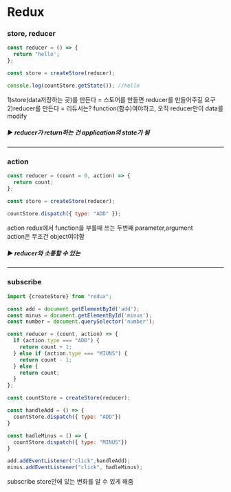 # Redux
### store, reducer
```javascript
const reducer = () => {
  return "hello';
}; 

const store = createStore(reducer);

console.log(countStore.getState()); //hello
```
1)store(data저장하는 곳)를 만든다 = 스토어를 만들면 reducer를 만들어주길 요구<br/>
2️)reducer를 만든다 = 리듀서는? function(함수)여야하고, 오직 reducer만이 data를 modify <br/>
##### ▶ reducer가 return하는 건 application의 state가 됨<br/>

---

### action
```javascript
const reducer = (count = 0, action) => {
  return count;
}; 

const store = createStore(reducer);

countStore.dispatch({ type: "ADD" });
```
action redux에서 function을 부를때 쓰는 두번째 parameter,argument<br/>
action은 무조건 object여야함<br/>
##### ▶ reducer와 소통할 수 있는 <br/>

---
### subscribe
```javascript
import {createStore} from "redux";

const add = document.getElementById('add');
const minus = document.getElementById('minus');
const number = document.querySelector('number');

const reducer = (count, action) => {
  if (action.type === "ADD") {
    return count + 1;
  } else if (action.type === "MIUNS") {
    return count - 1;
  } else {
    return count;
  } 
};

const countStore = createStore(reducer); 

const handleAdd = () => {
  countStore.dispatch({ type: "ADD"})
}

const hadleMinus = () => {
  countStore.dispatch({ type: "MINUS"})
}

add.addEventListener("click",handleAdd);
minus.addEventListener("click", hadleMinus);
```
subscribe store안에 있는 변화를 알 수 있게 해줌<br/>
